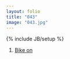 ```yaml
---
layout: folio
title: "043"
image: "043.jpg"
---
```

{% include JB/setup %}

<div class="copy">
</div>

<div class="choice">
	<ol>
		<li><a href="044.html">
			Bike on
</a></li>
	</ol>
</div>